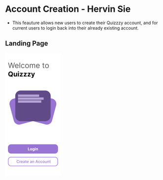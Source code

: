 # Account Creation - Hervin Sie

- This feauture allows new users to create their Quizzzy account, and for current users to login back into their already existing account.

## Landing Page

<img height="400" alt="image" src="https://github.com/Ethan-Chew/MAD24_P01_Team2/blob/main/images/Landing%20Page.png">
